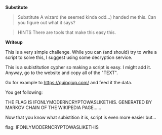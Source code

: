 **Substitute**

> Substitute
> A wizard (he seemed kinda odd...) handed me this. Can you figure out what it says?

>  HINTS
> There are tools that make this easy this.

**Writeup**

This is a very simple challenge. While you can (and should) try to write a script to solve this, I suggest using some decryption service.

This is a subistitution cypher so making a script is easy. I might add it. Anyway, go to the website and copy all of the "TEXT".

Go for example to https://quipqiup.com/ and feed it the data.

You get following:

THE FLAG IS IFONLYMODERNCRYPTOWASLIKETHIS. GENERATED BY MARKOV CHAIN OF THE WIKIPEDIA PAGE......

Now that you know what subistition it is, script is even more easier but...

flag: IFONLYMODERNCRYPTOWASLIKETHIS



